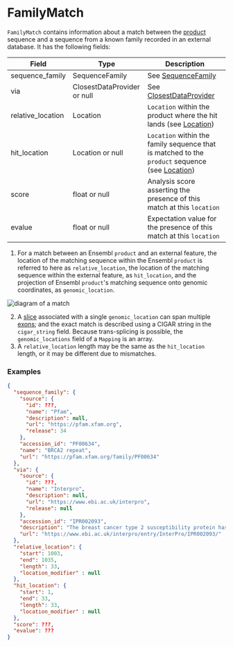 # FamilyMatch

`FamilyMatch` contains information about a match between the [product](./product.md) sequence and a sequence from a known family recorded in an external database. It has the following fields:


| Field             | Type                         | Description |
|-------------------|------------------------------|-------------|
| sequence_family   | SequenceFamily               | See [SequenceFamily](./sequence_family.md)
| via               | ClosestDataProvider or null  | See [ClosestDataProvider](./closest_data_provider.md)
| relative_location | Location                     | `Location` within the product where the hit lands (see [Location](./location.md))
| hit_location      | Location or null             | `Location` within the family sequence that is matched to the `product` sequence (see [Location](./location.md))
| score             | float or null                | Analysis score asserting the presence of this match at this `location`
| evalue            | float or null                | Expectation value for the presence of this match at this `location`

1. For a match between an Ensembl `product` and an external feature, the location of the matching sequence within the Ensembl `product` is referred to here as `relative_location`, the location of the matching sequence within the external feature, as `hit_location`, and the projection of Ensembl `product`'s matching sequence onto genomic coordinates, as `genomic_location`.

![diagram of a match](https://user-images.githubusercontent.com/6834224/117651701-2805bd00-b18a-11eb-9569-a1a27ebcdc5b.png)

2. A [slice](./slice.md) associated with a single `genomic_location` can span multiple [exons](./exon.md); and the exact match is described using a CIGAR string in the `cigar_string` field. Because trans-splicing is possible, the `genomic_locations` field of a `Mapping` is an array.
3. A `relative_location` length may be the same as the `hit_location` length, or it may be different due to mismatches.


### Examples

```json
{
  "sequence_family": {
    "source": {
      "id": ???,
      "name": "Pfam",
      "description": null,
      "url": "https://pfam.xfam.org",
      "release": 34
    },
    "accession_id": "PF00634",
    "name": "BRCA2 repeat",
    "url": "https://pfam.xfam.org/family/PF00634"
  },
  "via": {
    "source": {
      "id": ???,
      "name": "Interpro",
      "description": null,
      "url": "https://www.ebi.ac.uk/interpro",
      "release": null
    },
    "accession_id": "IPR002093",
    "description": "The breast cancer type 2 susceptibility protein has a number of...",
    "url": "https://www.ebi.ac.uk/interpro/entry/InterPro/IPR002093/"
  },
  "relative_location": {
    "start": 1003,
    "end": 1035,
    "length": 33,
    "location_modifier" : null
  },
  "hit_location": {
    "start": 1,
    "end": 33,
    "length": 33,
    "location_modifier" : null
  },
  "score": ???,
  "evalue": ???
}
```
